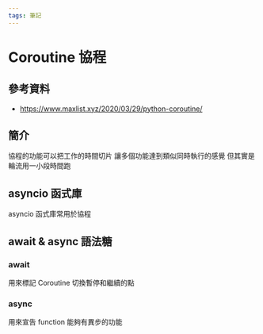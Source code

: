 ```yaml
---
tags: 筆記
---
```


# Coroutine 協程

## 參考資料

- https://www.maxlist.xyz/2020/03/29/python-coroutine/

## 簡介

協程的功能可以把工作的時間切片
讓多個功能達到類似同時執行的感覺
但其實是輪流用一小段時間跑

## asyncio 函式庫

asyncio 函式庫常用於協程

## await & async 語法糖

### await

用來標記 Coroutine 切換暫停和繼續的點

### async

用來宣告 function 能夠有異步的功能